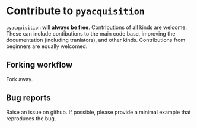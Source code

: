 # Contribute to `pyacquisition`

`pyacquisition` will **always be free**. Contributions of all kinds are welcome. These can include contibutions to the main code base, improving the documentation (including tranlators), and other kinds. Contributions from beginners are equally welcomed.


## Forking workflow

Fork away.

## Bug reports

Raise an issue on github. If possible, please provide a minimal example that reproduces the bug.